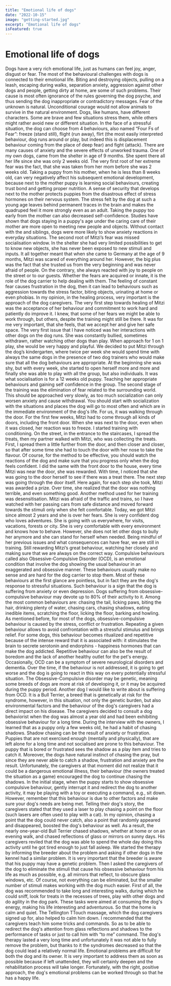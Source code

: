 ```yaml
---
title: "Emotional life of dogs"
date: "2022-10-15"
image: "getting-started.jpg"
excerpt: "Emotional life of dogs"
isFeatured: true
---
```


# Emotional life of dogs

Dogs have a very rich emotional life, just as humans can feel joy, anger, disgust or fear. The most of the behavioural challenges with dogs is connected to their emotional life. Biting and destroying objects, pulling on a leash, escaping during walks, separation anxiety, aggression against other dogs and people, getting dirty at home, are some of such problems. Their cause is most often ignorance of the rules governing the dog psyche, and thus sending the dog inappropriate or contradictory messages.
Fear of the unknown is natural. Unconditional courage would not allow animals to survive in the natural environment. Dogs, like humans, have different characters. Some are brave and few situations stress them, while others might rather avoid new or different situation. In the face of a stressful situation, the dog can choose from 4 behaviours, also named “Four Fs of Fear”: freeze (stand still), flight (run away), flirt (the most easily interpreted behaviour, dog runs around or play, but indeed this is displacement behaviour coming from the place of deep fear) and fight (attack). There are many causes of anxiety and the severe effects of unworked trauma. One of my own dogs, came from the shelter in age of 9 months. She spent there all her life since she was only 2 weeks old. The very first root of her extreme fear was the fact, that she was taken from her mom before she was 2 weeks old. Taking a puppy from his mother, when he is less than 8 weeks old, can very negatively affect his subsequent emotional development, because next to the mother puppy is learning social behaviours, creating trust bond and getting proper nutrition. A sense of security that develops next to the mother protects puppies from the disastrous effect of stress hormones on their nervous system. The stress felt by the dog at such a young age leaves behind permanent traces in the brain and makes the quadruped feel it more strongly even as an adult. Taking the puppy too early from the mother can also decreased self-confidence. Studies have shown that dogs staying in a puppy's age under the caring care of their mother are more open to meeting new people and objects. Without contact with the and siblings, dogs were more likely to show anxiety reactions in everyday situations. The second root of Mitzi’s fear was missed socialisation window. In the shelter she had very limited possibilities to get to know new objects, she has never been exposed to new stimuli and inputs.
It all together meant that when she came to Germany at the age of 9 months, Mitzi was scared of everything around her. However, the big plus was the fact that she trusted us from the very beginning and was never afraid of people. On the contrary, she always reacted with joy to people on the street or to our guests.
Whether the fears are acquired or innate, it is the role of the dog carrier to help dealing with them. The feeling of constant fear causes frustration in the dog, then it can lead to behaviours such as aggression towards the stress factor, biting objects, urinating at home or even phobias. In my opinion, in the healing process, very important is the approach of the dog caregivers. The very first step towards healing of Mitzi was the acceptance of her behaviour and commitment to work hard and patiently do improve it. I knew, that some of her fears we might be able to work through, but others, despite the training might still be there. It was for me very important, that she feels, that we accept her and give her safe space.
The very first issue that I have noticed was her interactions with other dogs on the dog runs. She was constantly bullied, sometimes withdrawn, rather watching other dogs than play. When approach for 1 on 1 play, she would be very happy and playful. We decided to put Mitzi through the dog’s kindergarten, where twice per week she would spend time with always the same dogs in the presence of two dog trainers who would make sure that all the dog behaviours are appropriate. At the beginning she was shy, but with every week, she started to open herself more and more and finally she was able to play with all the group, but also individuals. It was what socialisation is for a 12 weeks old puppy. Teaching her appropriate behaviours and gaining self confidence in the group.
The second stage of the training was the elimination of fear related to the surrounding world. This should be approached very slowly, as too much socialization can only worsen anxiety and cause withdrawal. You should start with socialization with the situations and places the dog will go to most often and which are in the immediate environment of the dog's life. For us, it was walking through the door. For the first few weeks, Mitzi had to come through all kinds of doors, including the front door. When she was next to the door, even when it was closed, her reaction was to freeze. I started training with conditioning. On the street, in the entrance to the staircases, I spread the treats, then my partner walked with Mitzi, who was collecting the treats. First, I spread them a little further from the door, and then closer and closer, so that after some time she had to touch the door with her nose to take the flavour. Of course, for the method to be effective, you should watch the reactions of the dog and make sure that you progress only when the dog feels confident. I did the same with the front door to the house, every time Mitzi was near the door, she was rewarded. With time, I noticed that she was going to the door herself to see if there was a treat there. The next step was going through the door itself. Here again, for each step she took, Mitzi was awarded a prize. Over time, she realized that the door was nothing terrible, and even something good. Another method used for her training was desensitisation. Mitzi was afraid of the traffic and trains, so I have watched with her passing cars from safe distance and moved forward towards the stimuli only when she felt comfortable. Today, we got Mitzi since almost 2 years and she is over her fears. She is very confident dog who loves adventures. She is going with us everywhere, for visits, vacations, forests or city. She is very comfortable with every environment and knows how to behave. However, she does not let other dogs to bully her anymore and she can stand for herself when needed. Being mindful of her previous issues and what consequences can have fear, we are still in training. Still rewarding Mitzi’s great behaviour, watching her closely and making sure that we are always on the correct way.
Compulsive behaviours called also Obsessive-Compulsive Disorder (OCD), is an emotional condition that involve the dog showing the usual behaviour in an exaggerated and obsessive manner. These behaviours usually make no sense and are hard for the dog carrier to stop them. Most of these behaviours at the first glance are pointless, but in fact they are the dog's response to stressful situations. Such behaviour is a sign that the dog is suffering from anxiety or even depression. Dogs suffering from obsessive-compulsive behaviour may devote up to 80% of their activity to it. Among the most common behaviours are: chasing the tail, licking paws, biting the hair, drinking plenty of water, chasing cars, chasing shadows, eating inedible items, scratching the floor, licking the floor, barking and howling. As mentioned before, for most of the dogs, obsessive-compulsive behaviour is caused by the stress, conflict or frustration. Repeating a given behaviour allows to avoid confrontation with a stressful stimulus and brings relief. For some dogs, this behaviour becomes ritualized and repetitive because of the intense reward that it is associated with: it stimulates the brain to secrete serotonin and endorphins - happiness hormones that can make the dog addicted.
Repetitive behaviour can also be the result of boredom and the lack of another healthy outlet for the pet's energy. Occasionally, OCD can be a symptom of severe neurological disorders and dementia.
Over the time, if the behaviour is not addressed, it is going to get worse and the dog is going to react in this way on every potentially stressful situation. The Obsessive-Compulsive disorder may be genetic, meaning some breeds of dogs are more at risk of developing it, or it may be acquired during the puppy period.
Another dog I would like to write about is suffering from OCD. It is a Bull Terrier, a breed that is genetically at risk for the syndrome, however, in this situation, not only the genetic burden, but also environmental factors and the behaviour of the dog's caregivers had a direct impact on his disease. The caregivers decided to consult a dog behaviorist when the dog was almost a year old and had been exhibiting obsessive behaviour for a long time. During the interview with the owners, I learned that as a puppy only a few weeks old, he had a habit of chasing shadows. Shadow chasing can be the result of anxiety or frustration. Puppies that are not exercised enough (mentally and physically), that are left alone for a long time and not socialised are prone to this behaviour. The puppy that is bored or frustrated sees the shadow as a play item and tries to catch it. Moreover, the dogs have natural instinct of chasing the pray, but since they are never able to catch a shadow, frustration and anxiety are the result. Unfortunately, the caregivers at that moment did not realize that it could be a dangerous emotional illness, their behaviour (the owners treated the situation as a game) encouraged the dog to continue chasing the shadows. In the initial stage, when the puppy starts to show obsessive compulsive behaviour, gently interrupt it and redirect the dog to another activity, it may be playing with a toy or executing a command, e.g., sit down. However, remember that this behaviour is due to other factors and make sure your dog's needs are being met. Telling their dog's story, the caregivers stated that they used a laser to play chasing a point on the floor (such lasers are often used to play with a cat). In my opinion, chasing a point that the dog could never catch, also a point that randomly appeared and disappeared, boosted the dog's behaviour as well. As a result, the nearly one-year-old Bull Terrier chased shadows, whether at home or on an evening walk, and chased reflections of glass or mirrors on sunny days. His caregivers reviled that the dog was able to spend the whole day doing this activity until he got tired enough to just fall asleep.
We started the therapy by informing the breeder about the problem and asking if other dogs in the kennel had a similar problem. It is very important that the breeder is aware that his puppy may have a genetic problem. Then I asked the caregivers of the dog to eliminate the stimuli that cause his obsessive behaviour from his life as much as possible, e.g. all mirrors that reflect, to obscure glass windows, etc. Of course, not everything can be eliminated, but the smaller number of stimuli makes working with the dog much easier. First of all, the dog was recommended to take long and interesting walks, during which he could sniff, look for treats in the recesses of trees, play with other dogs and do agility in the dog park. These tasks were aimed at consuming the dog's energy, making his life interesting and adventurous. So that the home is calm and quiet. The Tellington TTouch massage, which the dog caregivers signed up for, also helped to calm him down. I recommended that the caregivers teach him some tricks and commands. So as to be able to redirect the dog's attention from glass reflections and shadows to the performance of tasks or just to call him with “to me” command. The dog's therapy lasted a very long time and unfortunately it was not able to fully remove the problem, but thanks to it the syndromes decreased so that the dog could lead a relatively normal life.
Emotional problems are difficult for both the dog and its owner. It is very important to address them as soon as possible because if left unattended, they will certainly deepen and the rehabilitation process will take longer. Fortunately, with the right, positive approach, the dog's emotional problems can be worked through so that he has a happy life.

